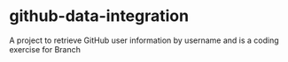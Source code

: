 # github-data-integration
A project to retrieve GitHub user information by username and is a coding exercise for Branch
